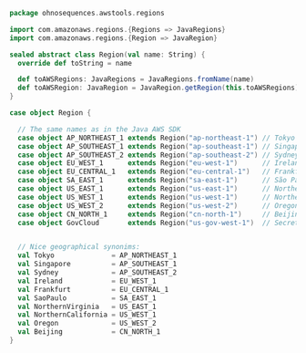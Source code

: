 
```scala
package ohnosequences.awstools.regions

import com.amazonaws.regions.{Regions => JavaRegions}
import com.amazonaws.regions.{Region => JavaRegion}

sealed abstract class Region(val name: String) {
  override def toString = name

  def toAWSRegions: JavaRegions = JavaRegions.fromName(name)
  def toAWSRegion: JavaRegion = JavaRegion.getRegion(this.toAWSRegions)
}

case object Region {

  // The same names as in the Java AWS SDK
  case object AP_NORTHEAST_1 extends Region("ap-northeast-1") // Tokyo
  case object AP_SOUTHEAST_1 extends Region("ap-southeast-1") // Singapore
  case object AP_SOUTHEAST_2 extends Region("ap-southeast-2") // Sydney
  case object EU_WEST_1      extends Region("eu-west-1")      // Ireland
  case object EU_CENTRAL_1   extends Region("eu-central-1")   // Frankfurt
  case object SA_EAST_1      extends Region("sa-east-1")      // São Paulo
  case object US_EAST_1      extends Region("us-east-1")      // Northern Virginia
  case object US_WEST_1      extends Region("us-west-1")      // Northern California
  case object US_WEST_2      extends Region("us-west-2")      // Oregon
  case object CN_NORTH_1     extends Region("cn-north-1")     // Beijing
  case object GovCloud       extends Region("us-gov-west-1")  // Secret cloud for CIA


  // Nice geographical synonims:
  val Tokyo              = AP_NORTHEAST_1
  val Singapore          = AP_SOUTHEAST_1
  val Sydney             = AP_SOUTHEAST_2
  val Ireland            = EU_WEST_1
  val Frankfurt          = EU_CENTRAL_1
  val SaoPaulo           = SA_EAST_1
  val NorthernVirginia   = US_EAST_1
  val NorthernCalifornia = US_WEST_1
  val Oregon             = US_WEST_2
  val Beijing            = CN_NORTH_1
}

```




[test/scala/ohnosequences/awstools/RegionTests.scala]: ../../../../../test/scala/ohnosequences/awstools/RegionTests.scala.md
[test/scala/ohnosequences/awstools/S3Tests.scala]: ../../../../../test/scala/ohnosequences/awstools/S3Tests.scala.md
[test/scala/ohnosequences/awstools/EC2Tests.scala]: ../../../../../test/scala/ohnosequences/awstools/EC2Tests.scala.md
[test/scala/ohnosequences/awstools/SQSTests.scala]: ../../../../../test/scala/ohnosequences/awstools/SQSTests.scala.md
[test/scala/ohnosequences/awstools/AWSClients.scala]: ../../../../../test/scala/ohnosequences/awstools/AWSClients.scala.md
[main/scala/ohnosequences/benchmark/Benchmark.scala]: ../../benchmark/Benchmark.scala.md
[main/scala/ohnosequences/logging/Logger.scala]: ../../logging/Logger.scala.md
[main/scala/ohnosequences/logging/S3Logger.scala]: ../../logging/S3Logger.scala.md
[main/scala/ohnosequences/awstools/ec2/AMI.scala]: ../ec2/AMI.scala.md
[main/scala/ohnosequences/awstools/ec2/Filters.scala]: ../ec2/Filters.scala.md
[main/scala/ohnosequences/awstools/ec2/package.scala]: ../ec2/package.scala.md
[main/scala/ohnosequences/awstools/ec2/EC2.scala]: ../ec2/EC2.scala.md
[main/scala/ohnosequences/awstools/ec2/InstanceSpecs.scala]: ../ec2/InstanceSpecs.scala.md
[main/scala/ohnosequences/awstools/ec2/LaunchSpecs.scala]: ../ec2/LaunchSpecs.scala.md
[main/scala/ohnosequences/awstools/ec2/InstanceType.scala]: ../ec2/InstanceType.scala.md
[main/scala/ohnosequences/awstools/sqs/SQS.scala]: ../sqs/SQS.scala.md
[main/scala/ohnosequences/awstools/sqs/Queue.scala]: ../sqs/Queue.scala.md
[main/scala/ohnosequences/awstools/autoscaling/AutoScalingGroup.scala]: ../autoscaling/AutoScalingGroup.scala.md
[main/scala/ohnosequences/awstools/autoscaling/PurchaseModel.scala]: ../autoscaling/PurchaseModel.scala.md
[main/scala/ohnosequences/awstools/autoscaling/AutoScaling.scala]: ../autoscaling/AutoScaling.scala.md
[main/scala/ohnosequences/awstools/autoscaling/LaunchConfiguration.scala]: ../autoscaling/LaunchConfiguration.scala.md
[main/scala/ohnosequences/awstools/s3/S3.scala]: ../s3/S3.scala.md
[main/scala/ohnosequences/awstools/sns/SNS.scala]: ../sns/SNS.scala.md
[main/scala/ohnosequences/awstools/sns/Topic.scala]: ../sns/Topic.scala.md
[main/scala/ohnosequences/awstools/regions/Region.scala]: Region.scala.md
[main/scala/ohnosequences/awstools/utils/DynamoDBUtils.scala]: ../utils/DynamoDBUtils.scala.md
[main/scala/ohnosequences/awstools/utils/AutoScalingUtils.scala]: ../utils/AutoScalingUtils.scala.md
[main/scala/ohnosequences/awstools/utils/SQSUtils.scala]: ../utils/SQSUtils.scala.md
[main/scala/ohnosequences/awstools/AWSClients.scala]: ../AWSClients.scala.md
[main/scala/ohnosequences/awstools/dynamodb/DynamoDBUtils.scala]: ../dynamodb/DynamoDBUtils.scala.md